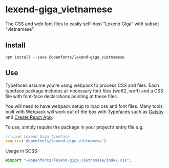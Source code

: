 
# lexend-giga_vietnamese

The CSS and web font files to easily self-host “Lexend Giga” with subset "vietnamese".

## Install

`npm install --save @openfonts/lexend-giga_vietnamese`

## Use

Typefaces assume you’re using webpack to process CSS and files. Each typeface
package includes all necessary font files (woff2, woff) and a CSS file with
font-face declarations pointing at these files.

You will need to have webpack setup to load css and font files. Many tools built
with Webpack will work out of the box with Typefaces such as [Gatsby](https://github.com/gatsbyjs/gatsby)
and [Create React App](https://github.com/facebookincubator/create-react-app).

To use, simply require the package in your project’s entry file e.g.

```javascript
// Load Lexend Giga typeface
require('@openfonts/lexend-giga_vietnamese')
```

Usage in SCSS:
```scss
@import "~@openfonts/lexend-giga_vietnamese/index.css";
```
